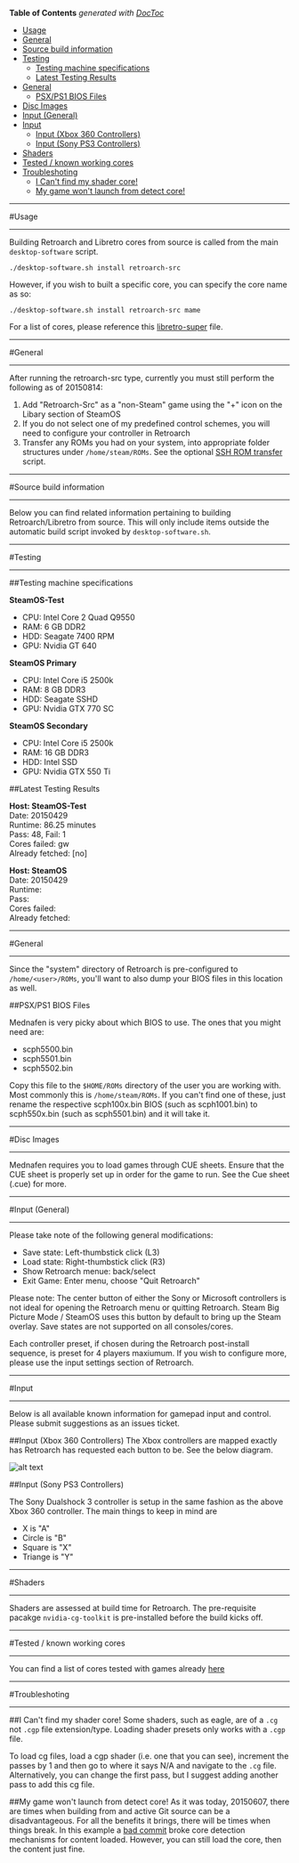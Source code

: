 <!-- START doctoc generated TOC please keep comment here to allow auto update -->
<!-- DON'T EDIT THIS SECTION, INSTEAD RE-RUN doctoc TO UPDATE -->
**Table of Contents**  *generated with [DocToc](https://github.com/thlorenz/doctoc)*

- [Usage](#usage)
- [General](#general)
- [Source build information](#source-build-information)
- [Testing](#testing)
  - [Testing machine specifications](#testing-machine-specifications)
  - [Latest Testing Results](#latest-testing-results)
- [General](#general-1)
  - [PSX/PS1 BIOS Files](#psxps1-bios-files)
- [Disc Images](#disc-images)
- [Input (General)](#input-general)
- [Input](#input)
  - [Input (Xbox 360 Controllers)](#input-xbox-360-controllers)
  - [Input (Sony PS3 Controllers)](#input-sony-ps3-controllers)
- [Shaders](#shaders)
- [Tested / known working cores](#tested--known-working-cores)
- [Troubleshoting](#troubleshoting)
  - [I Can't find my shader core!](#i-cant-find-my-shader-core)
  - [My game won't launch from detect core!](#my-game-wont-launch-from-detect-core)

<!-- END doctoc generated TOC please keep comment here to allow auto update -->

***
#Usage
***

Building Retroarch and Libretro cores from source is called from the main `desktop-software` script.

```
./desktop-software.sh install retroarch-src
```

However, if you wish to built a specific core, you can specify the core name as so:

```
./desktop-software.sh install retroarch-src mame
```

For a list of cores, please reference this [libretro-super](https://github.com/libretro/libretro-super/blob/master/libretro-build.sh#L91) file. 

***
#General
***
After running the retroarch-src type, currently you must still perform the following as of 20150814:

1. Add "Retroarch-Src" as a "non-Steam" game using the "+" icon on the Libary section of SteamOS
2. If you do not select one of my predefined control schemes, you will need to configure your controller in Retroarch
3. Transfer any ROMs you had on your system, into appropriate folder structures under `/home/steam/ROMs`. See the optional [SSH ROM transfer](https://github.com/ProfessorKaos64/SteamOS-Tools/blob/brewmaster-beta/utilities/ssh-rom-transfer.sh) script.

***
#Source build information
***

Below you can find related information pertaining to building Retroarch/Libretro from source. This will only include items outside the automatic build script invoked by `desktop-software.sh`.

***
#Testing
***

##Testing machine specifications

**SteamOS-Test**  
* CPU: Intel Core 2 Quad Q9550
* RAM: 6 GB DDR2
* HDD: Seagate 7400 RPM
* GPU: Nvidia GT 640

**SteamOS Primary**  
* CPU: Intel Core i5 2500k
* RAM: 8 GB DDR3
* HDD: Seagate SSHD
* GPU: Nvidia GTX 770 SC

**SteamOS Secondary**  
* CPU: Intel Core i5 2500k
* RAM: 16 GB DDR3
* HDD: Intel SSD
* GPU: Nvidia GTX 550 Ti

##Latest Testing Results

**Host: SteamOS-Test**  
Date: 20150429  
Runtime: 86.25 minutes  
Pass: 48, Fail: 1  
Cores failed: gw  
Already fetched: [no]  

**Host: SteamOS**  
Date: 20150429    
Runtime:   
Pass:   
Cores failed:  
Already fetched:    

***
#General
***
Since the "system" directory of Retroarch is pre-configured to `/home/<user>/ROMs`, you'll want to also dump your BIOS files in this location as well.

##PSX/PS1 BIOS Files

Mednafen is very picky about which BIOS to use. The ones that you might need are:

* scph5500.bin
* scph5501.bin
* scph5502.bin

Copy this file to the `$HOME/ROMs` directory of the user you are working with. Most commonly this is `/home/steam/ROMs`. If you can't find one of these, just rename the respective scph100x.bin BIOS (such as scph1001.bin) to scph550x.bin (such as scph5501.bin) and it will take it. 

***
#Disc Images
***

Mednafen requires you to load games through CUE sheets. Ensure that the CUE sheet is properly set up in order for the game to run. See the Cue sheet (.cue) for more.

***
#Input (General)
***
Please take note of the following general modifications:

* Save state: Left-thumbstick click (L3)
* Load state: Right-thumbstick click (R3)
* Show Retroarch menue: back/select
* Exit Game: Enter menu, choose "Quit Retroarch"
 
Please note: The center button of either the Sony or Microsoft controllers is not ideal for opening the Retroarch menu or quitting Retroarch. Steam Big Picture Mode / SteamOS uses this button by default to bring up the Steam overlay. Save states are not supported on all consoles/cores.

Each controller preset, if chosen during the Retroarch post-install sequence, is preset for 4 players maxiumum. If you wish to configure more, please use the input settings section of Retroarch.

***
#Input
***
Below is all available known information for gamepad input and control.
Please submit suggestions as an issues ticket.

##Input (Xbox 360 Controllers)
The Xbox controllers are mapped exactly has Retroarch has requested each button to be. See the below diagram.

![alt text](http://www.libregeek.org/wp-content/uploads/2014/04/xbox-controller-mapping-1024x768.jpg "Xbox 360 Controller")

##Input (Sony PS3 Controllers)

The Sony Dualshock 3 controller is setup in the same fashion as the above Xbox 360 controller. The main things to keep in mind are

* X is "A"
* Circle is "B"
* Square is "X"
* Triange is "Y"

***
#Shaders
***

Shaders are assessed at build time for Retroarch. The pre-requisite pacakge `nvidia-cg-toolkit` is pre-installed before the build kicks off.

***
#Tested / known working cores
***
You can find a list of cores tested with games already [here](https://github.com/ProfessorKaos64/SteamOS-Tools/edit/testing/docs/Retroarch-Testing-Checklist.md)

***
#Troubleshoting
***

##I Can't find my shader core!
Some shaders, such as eagle, are of a `.cg` not `.cgp` file extension/type. Loading shader presets only works with a `.cgp` file.

To load cg files, load a cgp shader (i.e. one that you can see), increment the passes by 1 and then go to where it says N/A and navigate to the `.cg` file. Alternatively, you can change the first pass, but I suggest adding another pass to add this cg file.

##My game won't launch from detect core!
As it was today, 20150607, there are times when building from and active Git source can be a disadvantageous. For all the benefits it brings, there will be times when things break. In this example a [bad commit](https://github.com/libretro/RetroArch/commit/0eacc9ff30835fc4898b0e25806f96dda150d1b0) broke core detection mechanisms for content loaded. However, you can still load the core, then the content just fine.

